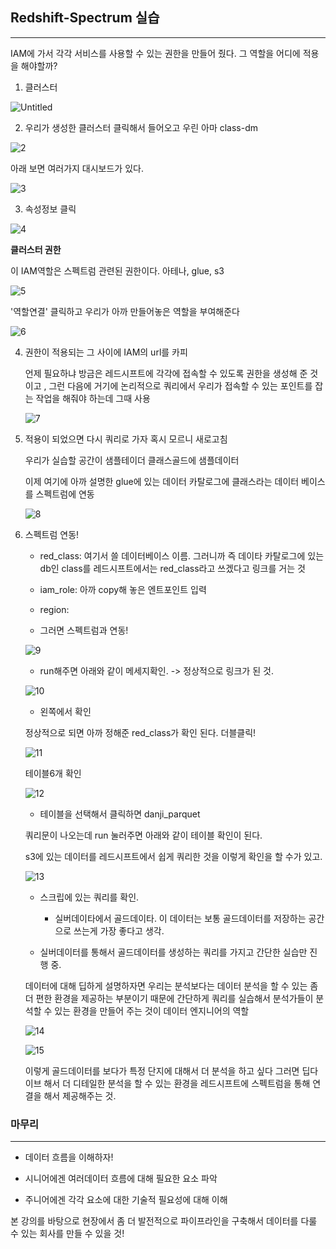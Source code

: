 ## Redshift-Spectrum 실습

---

IAM에 가서 각각 서비스를 사용할 수 있는 권한을 만들어 줬다. 그 역할을 어디에 적용을 해야할까?

1. 클러스터

![Untitled](https://user-images.githubusercontent.com/86764734/164475581-0cf17c6c-7c0b-496c-b217-2b51c8c81c21.png)


2. 우리가 생성한 클러스터 클릭해서 들어오고 우린 아마 class-dm

![2](https://user-images.githubusercontent.com/86764734/164475331-bc828a25-0331-4bc4-afe3-2ba933a89ede.png)


아래 보면 여러가지 대시보드가 있다.

![3](https://user-images.githubusercontent.com/86764734/164475365-740a4610-9b2e-44b5-9c69-0fc396209241.png)


3. 속성정보 클릭

![4](https://user-images.githubusercontent.com/86764734/164475382-4f152ad0-24d4-44b9-9ce0-f3a999862068.png)


**클러스터 권한**

이 IAM역할은 스펙트럼 관련된 권한이다. 아테나, glue, s3

![5](https://user-images.githubusercontent.com/86764734/164475401-9363ad71-e430-445c-be02-47afc4f15bba.png)


'역할연결' 클릭하고 우리가 아까 만들어놓은 역할을 부여해준다

![6](https://user-images.githubusercontent.com/86764734/164475414-c6f82757-cddb-402c-977a-0cda4d465647.png)


4. 권한이 적용되는 그 사이에 IAM의 url를 카피
    
    언제 필요하냐 방금은 레드시프트에 각각에 접속할 수 있도록 권한을 생성해 준 것이고 , 그런 다음에 거기에 논리적으로 쿼리에서 우리가 접속할 수 있는 포인트를 잡는 작업을 해줘야 하는데 그때 사용

   ![7](https://user-images.githubusercontent.com/86764734/164475429-bdd9e92f-0d89-4a07-973a-8fef71a05a4a.png)


5. 적용이 되었으면 다시 쿼리로 가자 혹시 모르니 새로고침
    
    우리가 실습할 공간이 샘플테이더 클래스골드에 샘플데이터
    
    이제 여기에 아까 설명한 glue에 있는 데이터 카탈로그에 클래스라는 데이터 베이스를 스펙트럼에 연동

    ![8](https://user-images.githubusercontent.com/86764734/164475452-9159dc42-9ffc-4ed3-855b-d6f387f0f62f.png)


6. 스펙트럼 연동!

    - red_class: 여기서 쓸 데이터베이스 이름. 
        그러니까 즉 데이타 카탈로그에 있는 db인 class를 레드시프트에서는 red_class라고 쓰겠다고 링크를 거는 것

    - iam_role: 아까 copy해 놓은 엔트포인트 입력

    - region:

    - 그러면 스펙트럼과 연동!

    ![9](https://user-images.githubusercontent.com/86764734/164475470-fa325063-8ccb-4e21-b61e-5b484b51bc45.png)


    - run해주면 아래와 같이 메세지확인. -> 정상적으로 링크가 된 것.

    ![10](https://user-images.githubusercontent.com/86764734/164475488-44fd697c-365b-4c02-87c8-9c7455c556b1.png)


    - 왼쪽에서 확인
    
    정상적으로 되면 아까 정해준 red_class가 확인 된다. 더블클릭!

    ![11](https://user-images.githubusercontent.com/86764734/164475507-e5487800-0936-4b03-a554-70a31b610219.png)


    테이블6개 확인

    ![12](https://user-images.githubusercontent.com/86764734/164475516-9cc381ec-8696-4bcb-9920-5b42be4d2d9a.png)


    - 테이블을 선택해서 클릭하면 danji_parquet
    
    쿼리문이 나오는데 run 눌러주면 아래와 같이 테이블 확인이 된다. 
    
    s3에 있는 데이터를 레드시프트에서 쉽게 쿼리한 것을 이렇게 확인을 할 수가 있고.

    ![13](https://user-images.githubusercontent.com/86764734/164475533-65365d5d-37ad-4244-bec8-a4e796af82d2.png)


    - 스크립에 있는 쿼리를 확인.

        - 실버데이타에서 골드데이타. 이 데이터는 보통 골드데이터를 저장하는 공간으로  쓰는게 가장 좋다고 생각.

    - 실버데이터를 통해서  골드데이터를 생성하는 쿼리를 가지고 간단한 실습만 진행 중.
    
    데이터에 대해 딥하게 설명하자면 우리는 분석보다는 데이터 분석을 할 수 있는 좀 더 편한 환경을 제공하는 부분이기 때문에 간단하게 쿼리를 실습해서 분석가들이 분석할 수 있는 환경을 만들어 주는 것이 데이터 엔지니어의 역할

    ![14](https://user-images.githubusercontent.com/86764734/164475549-88179b45-f886-4e25-8df3-affbec7c34c5.png)


    ![15](https://user-images.githubusercontent.com/86764734/164475566-31f0e003-fc94-4744-947a-96b510c6aa4c.png)


    이렇게 골드데이터를 보다가 특정 단지에 대해서 더 분석을 하고 싶다 그러면 딥다이브 해서 더 디테일한 분석을 할 수 있는 환경을 레드시프트에 스펙트럼을 통해 연결을 해서 제공해주는 것.

### 마무리

---

- 데이터 흐름을 이해하자! 

- 시니어에겐 여러데이터 흐름에 대해 필요한 요소 파악

- 주니어에겐 각각 요소에 대한 기술적 필요성에 대해 이해

본 강의를 바탕으로 현장에서 좀 더 발전적으로 파이프라인을 구축해서 데이터를 다룰 수 있는 회사를 만들 수 있을 것!


